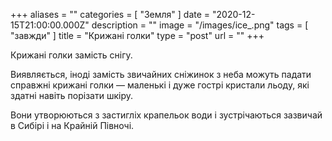 +++
aliases = ""
categories = [ "Земля" ]
date = "2020-12-15T21:00:00.000Z"
description = ""
image = "/images/ice_.png"
tags = [ "завжди" ]
title = "Крижані голки"
type = "post"
url = ""
+++


Крижані голки замість снігу.  
  
Виявляється, іноді замість звичайних сніжинок з неба можуть падати справжні крижані голки — маленькі і дуже гострі кристали льоду, які здатні навіть порізати шкіру.  
  
Вони утворюються з застигліх крапельок води і зустрічаються зазвичай в Сибірі і на Крайній Півночі.
